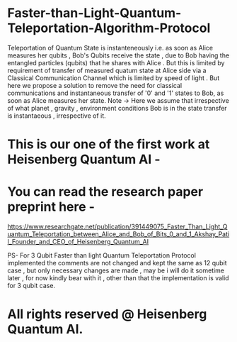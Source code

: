 # Faster-than-Light-Quantum-Teleportation-Algorithm-Protocol

Teleportation of Quantum State is instanteneously i.e. as soon as Alice measures her qubits , Bob's Qubits receive the state , due to Bob having the entangled particles (qubits) that he shares with Alice . But this is limited by requirement of transfer of measured quatum state at Alice side via a Classical Communication Channel which is limited by speed of light . But here we propose a solution to remove the need for classical communications and instantaneous transfer of '0' and '1' states to Bob, as soon as Alice measures her state. Note -> Here we assume that irrespective of what planet , gravity , environment conditions Bob is in the state transfer is instantaeous , irrespective of it.

# This is our one of the first work at Heisenberg Quantum AI - 
# You can read the research paper preprint here - 

https://www.researchgate.net/publication/391449075_Faster_Than_Light_Quantum_Teleportation_between_Alice_and_Bob_of_Bits_0_and_1_Akshay_Patil_Founder_and_CEO_of_Heisenberg_Quantum_AI

PS- For 3 Qubit Faster than light Quantum Teleportation Protocol implemented the comments are not changed and kept the same as 12 qubit case , but only necessary changes are made , may be i will do it sometime later , for now kindly bear with it , other than that the implementation is valid for 3 qubit case.

# All rights reserved @ Heisenberg Quantum AI.
